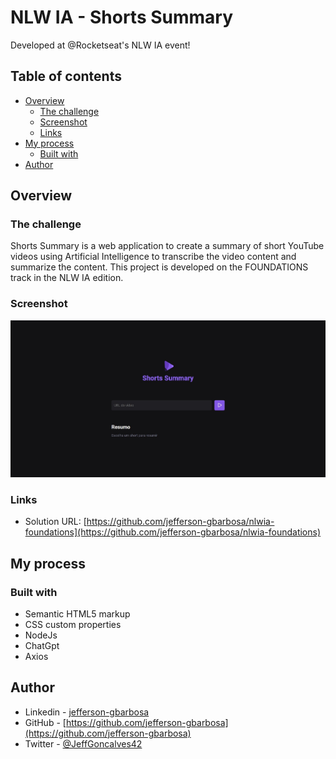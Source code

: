 # NLW IA - Shorts Summary
Developed at @Rocketseat's NLW IA event!
## Table of contents

- [Overview](#overview)
  - [The challenge](#the-challenge)
  - [Screenshot](#screenshot)
  - [Links](#links)
- [My process](#my-process)
  - [Built with](#built-with)
- [Author](#author)

## Overview

### The challenge

Shorts Summary is a web application to create a summary of short YouTube videos using Artificial Intelligence to transcribe the video content and summarize the content. This project is developed on the FOUNDATIONS track in the NLW IA edition.

### Screenshot

![Preview project](./public/preview-project.jpeg)

### Links

- Solution URL: [https://github.com/jefferson-gbarbosa/nlwia-foundations](https://github.com/jefferson-gbarbosa/nlwia-foundations)

## My process

### Built with

- Semantic HTML5 markup
- CSS custom properties
- NodeJs
- ChatGpt
- Axios

## Author

- Linkedin - [jefferson-gbarbosa](https://www.linkedin.com/in/jefferson-gbarbosa/)
- GitHub - [https://github.com/jefferson-gbarbosa](https://github.com/jefferson-gbarbosa)
- Twitter - [@JeffGoncalves42](https://twitter.com/JeffGoncalves42)


